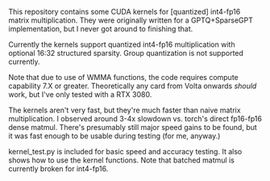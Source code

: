 This repository contains some CUDA kernels for [quantized] int4-fp16 matrix multiplication. They were originally written for a GPTQ+SparseGPT implementation, but I never got around to finishing that.

Currently the kernels support quantized int4-fp16 multiplication with optional 16:32 structured sparsity. Group quantization is not supported currently.

Note that due to use of WMMA functions, the code requires compute capability 7.X or greater. Theoretically any card from Volta onwards *should* work, but I've only tested with a RTX 3080.

The kernels aren't very fast, but they're much faster than naive matrix multiplication. I observed around 3-4x slowdown vs. torch's direct fp16-fp16 dense matmul. There's presumably still major speed gains to be found, but it was fast enough to be usable during testing (for me, anyway.)

kernel_test.py is included for basic speed and accuracy testing. It also shows how to use the kernel functions. Note that batched matmul is currently broken for int4-fp16.
